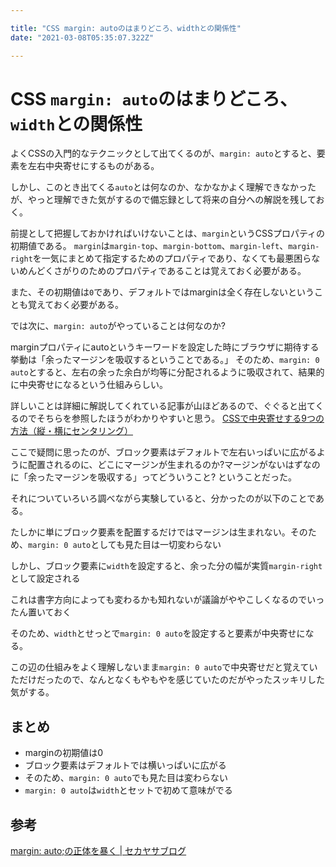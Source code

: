 ```yaml
---

title: "CSS margin: autoのはまりどころ、widthとの関係性"
date: "2021-03-08T05:35:07.322Z"

---
```


# CSS `margin: auto`のはまりどころ、`width`との関係性

よくCSSの入門的なテクニックとして出てくるのが、`margin: auto`とすると、要素を左右中央寄せにするものがある。

しかし、このとき出てくる`auto`とは何なのか、なかなかよく理解できなかったが、やっと理解できた気がするので備忘録として将来の自分への解説を残しておく。  

前提として把握しておかければいけないことは、`margin`というCSSプロパティの初期値である。
`margin`は`margin-top`、`margin-bottom`、`margin-left`、`margin-right`を一気にまとめて指定するためのプロパティであり、なくても最悪困らないめんどくさがりのためのプロパティであることは覚えておく必要がある。

また、その初期値は`0`であり、デフォルトではmarginは全く存在しないということも覚えておく必要がある。  

では次に、`margin: auto`がやっていることは何なのか?  

marginプロパティにautoというキーワードを設定した時にブラウザに期待する挙動は「余ったマージンを吸収するということである。」
そのため、`margin: 0 auto`とすると、左右の余った余白が均等に分配されるように吸収されて、結果的に中央寄せになるという仕組みらしい。  

詳しいことは詳細に解説してくれている記事が山ほどあるので、ぐぐると出てくるのでそちらを参照したほうがわかりやすいと思う。
[CSSで中央寄せする9つの方法（縦・横にセンタリング）](https://saruwakakun.com/html-css/basic/centering)  

ここで疑問に思ったのが、ブロック要素はデフォルトで左右いっぱいに広がるように配置されるのに、どこにマージンが生まれるのか?マージンがないはずなのに「余ったマージンを吸収する」ってどういうこと?
ということだった。  

それについていろいろ調べながら実験していると、分かったのが以下のことである。  

たしかに単にブロック要素を配置するだけではマージンは生まれない。そのため、`margin: 0 auto`としても見た目は一切変わらない  

しかし、ブロック要素に`width`を設定すると、余った分の幅が実質`margin-right`として設定される  

これは書字方向によっても変わるかも知れないが議論がややこしくなるのでいったん置いておく  

そのため、`width`とせっとで`margin: 0 auto`を設定すると要素が中央寄せになる。  

この辺の仕組みをよく理解しないまま`margin: 0 auto`で中央寄せだと覚えていただけだったので、なんとなくもやもやを感じていたのだがやったスッキリした気がする。  

## まとめ

- marginの初期値は0
- ブロック要素はデフォルトでは横いっぱいに広がる
- そのため、`margin: 0 auto`でも見た目は変わらない
- `margin: 0 auto`は`width`とセットで初めて意味がでる

## 参考

[margin: auto;の正体を暴く | セカヤサブログ](https://itokoba.com/archives/976)  
